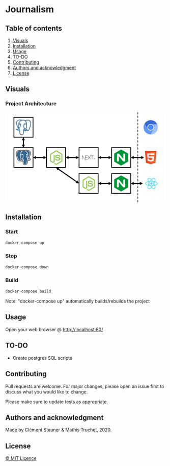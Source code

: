 # Journalism

## Table of contents

1. [Visuals](#Visuals)
2. [Installation](#Installation)
3. [Usage](#Usage)
4. [TO-DO](#TO-DO)
5. [Contributing](#Contributing)
6. [Authors and acknowledgment](#Authors-and-acknowledgment)
7. [License](#License)

## Visuals

### Project Architecture

<img
    src="./docs/img/architecture.jpg"
    alt="RT Dashboard Architecture"
/>

## Installation

### Start

```bash
docker-compose up
```

### Stop

```bash
docker-compose down
```

### Build

```bash
docker-compose build
```

Note: "docker-compose up" automatically builds/rebuilds the project

## Usage

Open your web browser @ <http://localhost:80/>

## TO-DO

- Create postgres SQL scripts

## Contributing

Pull requests are welcome. For major changes, please open an issue first to discuss what you would like to change.

Please make sure to update tests as appropriate.

## Authors and acknowledgment

Made by Clément Stauner & Mathis Truchet, 2020.

## License

[© MIT Licence](https://www.duckduckgo.com)
